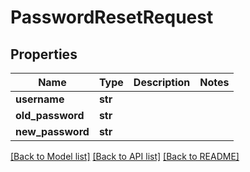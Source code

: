 # PasswordResetRequest

## Properties
Name | Type | Description | Notes
------------ | ------------- | ------------- | -------------
**username** | **str** |  | 
**old_password** | **str** |  | 
**new_password** | **str** |  | 

[[Back to Model list]](../README.md#documentation-for-models) [[Back to API list]](../README.md#documentation-for-api-endpoints) [[Back to README]](../README.md)

